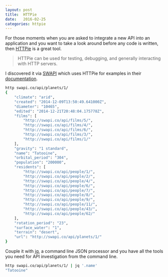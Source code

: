 ```yaml
---
layout: post
title:  HTTPie
date:   2016-02-25
categories: httpie
---
```


For those moments when you are asked to integrate a new API into an application and you want to take a look around before any code is written,  then [HTTPie](https://github.com/jkbrzt/httpie) is a great tool.

> HTTPie can be used for testing, debugging, and generally interacting with HTTP servers.

I discovered it via [SWAPI](https://swapi.co) which uses HTTPie for examples in their [documentation](https://swapi.co/documentation).

```sh
http swapi.co/api/planets/1/
{
    "climate": "arid",
    "created": "2014-12-09T13:50:49.641000Z",
    "diameter": "10465",
    "edited": "2014-12-21T20:48:04.175778Z",
    "films": [
        "http://swapi.co/api/films/5/",
        "http://swapi.co/api/films/4/",
        "http://swapi.co/api/films/6/",
        "http://swapi.co/api/films/3/",
        "http://swapi.co/api/films/1/"
    ],
    "gravity": "1 standard",
    "name": "Tatooine",
    "orbital_period": "304",
    "population": "200000",
    "residents": [
        "http://swapi.co/api/people/1/",
        "http://swapi.co/api/people/2/",
        "http://swapi.co/api/people/4/",
        "http://swapi.co/api/people/6/",
        "http://swapi.co/api/people/7/",
        "http://swapi.co/api/people/8/",
        "http://swapi.co/api/people/9/",
        "http://swapi.co/api/people/11/",
        "http://swapi.co/api/people/43/",
        "http://swapi.co/api/people/62/"
    ],
    "rotation_period": "23",
    "surface_water": "1",
    "terrain": "desert",
    "url": "http://swapi.co/api/planets/1/"
}
```

Couple it with [jq](https://stedolan.github.io/jq/), a command line JSON processor and you have all the tools you need for API investigation from the command line.

```sh
http swapi.co/api/planets/1/ | jq '.name'
"Tatooine"
```


